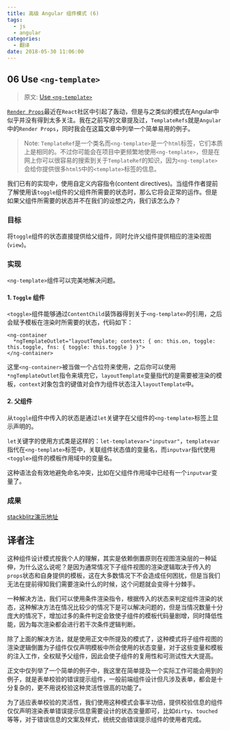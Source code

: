 ```yaml
---
title: 高级 Angular 组件模式 (6)
tags:
  - js
  - angular
categories:
  - 翻译
date: 2018-05-30 11:06:00
---
```



## 06 Use ``<ng-template>``

> 原文: [Use ``<ng-template>``](https://blog.angularindepth.com/use-ng-template-c72852c37fba)

[``Render Props``](https://reactjs.org/docs/render-props.html)最近在``React``社区中引起了轰动，但是与之类似的模式在Angular中似乎并没有得到太多关注。我在之前写的文章提及过，``TemplateRefs``就是``Angular``中的``Render Props``，同时我会在这篇文章中列举一个简单易用的例子。

> Note: ``TemplateRef``是一个类名而``<ng-template>``是一个``html``标签，它们本质上是相同的。不过你可能会在项目中更频繁地使用``<ng-template>``，但是在网上你可以很容易的搜索到关于``TemplateRef``的知识，因为``<ng-template>``会给你提供很多``html5``中的``<template>``标签的信息。

我们已有的实现中，使用自定义内容指令(content directives)。当组件作者提前了解使用该``toggle``组件的父组件所需要的状态时，那么它将会正常的运作。但是如果父组件所需要的状态并不在我们的设想之内，我们该怎么办？

### 目标
将``toggle``组件的状态直接提供给父组件，同时允许父组件提供相应的渲染视图(``view``)。

### 实现
``<ng-template>``组件可以完美地解决问题。

#### 1. ``Toggle`` 组件
``<toggle>``组件能够通过``ContentChild``装饰器得到关于``<ng-template>``的引用，之后会赋予模板在渲染时所需要的状态，代码如下：

```
<ng-container
  *ngTemplateOutlet="layoutTemplate; context: { on: this.on, toggle: this.toggle, fns: { toggle: this.toggle } }">
</ng-container>
```

这里``<ng-container>``被当做一个占位符来使用，之后你可以使用``*ngTemplateOutlet``指令来填充它，``layoutTemplate``变量指代的是需要被渲染的模板，``context``对象包含的键值对会作为组件状态注入``layoutTemplate``中。

#### 2. 父组件
从``toggle``组件中传入的状态是通过``let``关键字在父组件的``<ng-template>``标签上显示声明的。

``let``关键字的使用方式类是这样的：``let-templatevar="inputvar"``，``templatevar``指代在``<ng-template>``标签中，关联组件状态值的变量名，而``inputvar``指代使用``<toggle>``组件的模板作用域中的变量名。

这种语法会有效地避免命名冲突，比如在父组件作用域中已经有一个``inputvar``变量了。

### 成果
[stackblitz演示地址](https://stackblitz.com/edit/adv-ng-patterns-06-use-template-refs)

## 译者注
这种组件设计模式按我个人的理解，其实是依赖倒置原则在视图渲染层的一种延伸，为什么这么说呢？是因为通常情况下子组件视图的渲染逻辑取决于传入的``props``状态和自身提供的模板，这在大多数情况下不会造成任何困扰，但是当我们无法在提前得知我们需要渲染什么的时候，这个问题就会变得十分棘手。

一种解决方法，我们可以使用条件渲染指令，根据传入的状态来判定组件渲染的状态，这种解决方法在情况比较少的情况下是可以解决问题的，但是当情况数量十分庞大的情况下，增加过多的条件判定会致使子组件的模板代码量剧增，同时降低性能，因为每次渲染都会进行若干次条件逻辑判断。

除了上面的解决方法，就是使用正文中所提及的模式了，这种模式将子组件视图的渲染逻辑倒置为子组件仅仅声明模板中所会使用的状态变量，对于这些变量和模板的注入工作，全权赋予父组件，因此会使子组件的复用性和可测试性大大提高。

正文中仅列举了一个简单的例子中，我这里在简单提及一个实际工作可能会用到的例子，就是表单校验的错误提示组件，一般前端组件设计但凡涉及表单，都会是十分复杂的，更不用说校验这种灵活性很高的功能了。

为了适应表单校验的灵活性，我们使用这种模式会事半功倍，提供校验信息的组件仅仅声明渲染表单错误提示信息需要设计的状态变量即可，比如``dirty``、``touched``等等，对于错误信息的文案及样式，统统交由错误提示组件的使用者完成。
